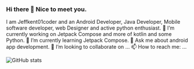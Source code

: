 ### Hi there 👋 Nice to meet you.
I am Jeffkent01coder and an Android Developer, Java Developer, Mobile software developer, web Designer and active python enthusiast.
🔭 I’m currently working on Jetpack Compose and more of kotlin and some Python.
🌱 I’m currently learning Jetpack Compose.
💬 Ask me about android app development.
👯 I’m looking to collaborate on ...
📫 How to reach me: ...

![GitHub stats](https://github-readme-stats.vercel.app/api?username=Jeffkent01coder&show_icons=true&theme=radical&show_icons=true&count_private=true)

